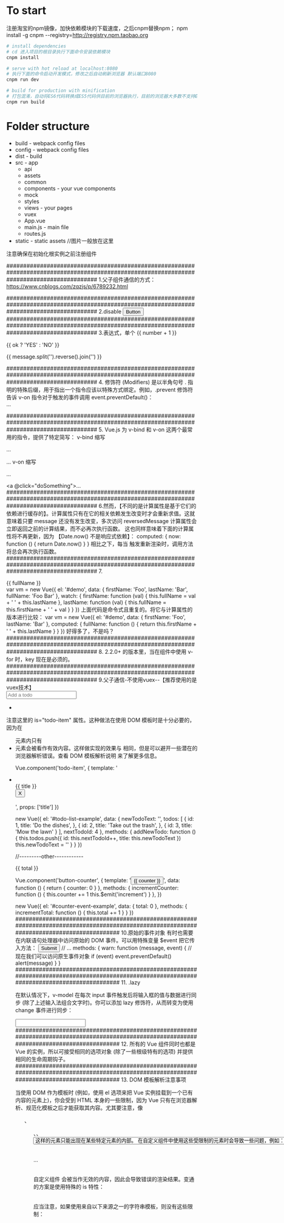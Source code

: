 
# To start
注册淘宝的npm镜像，加快依赖模块的下载速度，之后cnpm替换npm；
npm install -g cnpm --registry=http://registry.npm.taobao.org

``` bash
# install dependencies
# cd 进入项目的根目录执行下面命令安装依赖模块
cnpm install

# serve with hot reload at localhost:8080
# 执行下面的命令启动开发模式，修改之后自动刷新浏览器 默认端口8080
cnpm run dev

# build for production with minification
# 打包混淆，自动将ES6代码转换成ES5代码供目前的浏览器执行，目前的浏览器大多数不支持ES6
cnpm run build

```

# Folder structure
* build - webpack config files
* config - webpack config files
* dist - build
* src - app
    * api
    * assets
    * common
    * components - your vue components
    * mock
    * styles
    * views - your pages
    * vuex
    * App.vue
    * main.js - main file
    * routes.js
* static - static assets //图片一般放在这里



注意确保在初始化根实例之前注册组件


###########################################################################################################################################
1.父子组件通信的方式：https://www.cnblogs.com/zqzjs/p/6789232.html

###########################################################################################################################################
2.disable
<button v-bind:disabled="isButtonDisabled">Button</button>
###########################################################################################################################################
3.表达式，单个
{{ number + 1 }}

{{ ok ? 'YES' : 'NO' }}

{{ message.split('').reverse().join('') }}

<div v-bind:id="'list-' + id"></div>
###########################################################################################################################################
4.
修饰符 (Modifiers) 是以半角句号 . 指明的特殊后缀，用于指出一个指令应该以特殊方式绑定。例如，.prevent 修饰符告诉 v-on 指令对于触发的事件调用 event.preventDefault()：
<form v-on:submit.prevent="onSubmit">...</form>
###########################################################################################################################################
5.
Vue.js 为 v-bind 和 v-on 这两个最常用的指令，提供了特定简写：
v-bind 缩写

<!-- 完整语法 -->
<a v-bind:href="url">...</a>

<!-- 缩写 -->
<a :href="url">...</a>
v-on 缩写

<!-- 完整语法 -->
<a v-on:click="doSomething">...</a>

<!-- 缩写 -->
<a @click="doSomething">...</a>
###########################################################################################################################################
6.然而，【不同的是计算属性是基于它们的依赖进行缓存的】。计算属性只有在它的相关依赖发生改变时才会重新求值。这就意味着只要 message 还没有发生改变，多次访问 reversedMessage 计算属性会立即返回之前的计算结果，而不必再次执行函数。
  这也同样意味着下面的计算属性将不再更新，因为 【Date.now() 不是响应式依赖】：
  computed: {
    now: function () {
      return Date.now()
    }
  }
  相比之下，每当 触发重新渲染时，调用方法将总会再次执行函数。
###########################################################################################################################################
7.
<div id="demo">{{ fullName }}</div>
var vm = new Vue({
  el: '#demo',
  data: {
    firstName: 'Foo',
    lastName: 'Bar',
    fullName: 'Foo Bar'
  },
  watch: {
    firstName: function (val) {
      this.fullName = val + ' ' + this.lastName
    },
    lastName: function (val) {
      this.fullName = this.firstName + ' ' + val
    }
  }
})
上面代码是命令式且重复的。将它与计算属性的版本进行比较：
var vm = new Vue({
  el: '#demo',
  data: {
    firstName: 'Foo',
    lastName: 'Bar'
  },
  computed: {
    fullName: function () {
      return this.firstName + ' ' + this.lastName
    }
  }
})
好得多了，不是吗？
###########################################################################################################################################
8.
2.2.0+ 的版本里，当在组件中使用 v-for 时，key 现在是必须的。
###########################################################################################################################################
9.父子通信-不使用vuex--【推荐使用的是vuex技术】
<div id="todo-list-example">
  <input
    v-model="newTodoText"
    v-on:keyup.enter="addNewTodo"
    placeholder="Add a todo"
  >
  <ul>
    <li
      is="todo-item"
      v-for="(todo, index) in todos"
      v-bind:key="todo.id"
      v-bind:title="todo.title"
      v-on:remove="todos.splice(index, 1)"
    ></li>
  </ul>
</div>
注意这里的 is="todo-item" 属性。这种做法在使用 DOM 模板时是十分必要的，因为在 <ul> 元素内只有 <li> 元素会被看作有效内容。这样做实现的效果与 <todo-item> 相同，但是可以避开一些潜在的浏览器解析错误。查看 DOM 模板解析说明 来了解更多信息。

Vue.component('todo-item', {
  template: '\
    <li>\
      {{ title }}\
      <button v-on:click="$emit(\'remove\')">X</button>\
    </li>\
  ',
  props: ['title']
})

new Vue({
  el: '#todo-list-example',
  data: {
    newTodoText: '',
    todos: [
      {
        id: 1,
        title: 'Do the dishes',
      },
      {
        id: 2,
        title: 'Take out the trash',
      },
      {
        id: 3,
        title: 'Mow the lawn'
      }
    ],
    nextTodoId: 4
  },
  methods: {
    addNewTodo: function () {
      this.todos.push({
        id: this.nextTodoId++,
        title: this.newTodoText
      })
      this.newTodoText = ''
    }
  }
})

//---------other------------


<div id="counter-event-example">
  <p>{{ total }}</p>
  <button-counter v-on:increment="incrementTotal"></button-counter>
  <button-counter v-on:increment="incrementTotal"></button-counter>
</div>
Vue.component('button-counter', {
  template: '<button v-on:click="incrementCounter">{{ counter }}</button>',
  data: function () {
    return {
      counter: 0
    }
  },
  methods: {
    incrementCounter: function () {
      this.counter += 1
      this.$emit('increment')
    }
  },
})

new Vue({
  el: '#counter-event-example',
  data: {
    total: 0
  },
  methods: {
    incrementTotal: function () {
      this.total += 1
    }
  }
})
###########################################################################################################################################
10.原始的事件对象
有时也需要在内联语句处理器中访问原始的 DOM 事件。可以用特殊变量 $event 把它传入方法：
<button v-on:click="warn('Form cannot be submitted yet.', $event)">
  Submit
</button>
// ...
methods: {
  warn: function (message, event) {
    // 现在我们可以访问原生事件对象
    if (event) event.preventDefault()
    alert(message)
  }
}
###########################################################################################################################################
11.
.lazy

在默认情况下，v-model 在每次 input 事件触发后将输入框的值与数据进行同步 (除了上述输入法组合文字时)。你可以添加 lazy 修饰符，从而转变为使用 change 事件进行同步：
<!-- 在“change”时而非“input”时更新 -->
<input v-model.lazy="msg" >
###########################################################################################################################################
12.
所有的 Vue 组件同时也都是 Vue 的实例，所以可接受相同的选项对象 (除了一些根级特有的选项) 并提供相同的生命周期钩子。
###########################################################################################################################################
13.
DOM 模板解析注意事项

当使用 DOM 作为模板时 (例如，使用 el 选项来把 Vue 实例挂载到一个已有内容的元素上)，你会受到 HTML 本身的一些限制，因为 Vue 只有在浏览器解析、规范化模板之后才能获取其内容。尤其要注意，像 <ul>、<ol>、<table>、<select> 这样的元素里允许包含的元素有限制，而另一些像 <option> 这样的元素只能出现在某些特定元素的内部。
在自定义组件中使用这些受限制的元素时会导致一些问题，例如：
<table>
  <my-row>...</my-row>
</table>
自定义组件 <my-row> 会被当作无效的内容，因此会导致错误的渲染结果。变通的方案是使用特殊的 is 特性：
<table>
  <tr is="my-row"></tr>
</table>
应当注意，如果使用来自以下来源之一的字符串模板，则没有这些限制：
<script type="text/x-template">
JavaScript 内联模板字符串
.vue 组件
因此，请尽可能使用字符串模板。
###########################################################################################################################################
14.
动态 Prop

与绑定到任何普通的 HTML 特性相类似，我们可以用 v-bind 来动态地将 prop 绑定到父组件的数据。每当父组件的数据变化时，该变化也会传导给子组件：
<div>
  <input v-model="parentMsg">
  <br>
  <child v-bind:my-message="parentMsg"></child>
</div>
你也可以使用 v-bind 的缩写语法：
<child :my-message="parentMsg"></child>



字面量语法 vs 动态语法

初学者常犯的一个错误是使用字面量语法传递数值：
<!-- 传递了一个字符串 "1" -->
<comp some-prop="1"></comp>
因为它是一个字面量 prop，它的值是字符串 "1" 而不是一个数值。如果想传递一个真正的 JavaScript 数值，则需要使用 v-bind，从而让它的值被当作 JavaScript 表达式计算：
<!-- 传递真正的数值 -->
<comp v-bind:some-prop="1"></comp>


单向数据流

Prop 是单向绑定的：当父组件的属性变化时，将传导给子组件，但是反过来不会。这是为了防止子组件无意间修改了父组件的状态，来避免应用的数据流变得难以理解。
另外，每次父组件更新时，子组件的所有 prop 都会更新为最新值。这意味着你不应该在子组件内部改变 prop。如果你这么做了，Vue 会在控制台给出警告。
在两种情况下，我们很容易忍不住想去修改 prop 中数据：
Prop 作为初始值传入后，子组件想把它当作局部数据来用；
Prop 作为原始数据传入，由子组件处理成其它数据输出。
对这两种情况，正确的应对方式是：
定义一个局部变量，并用 prop 的值初始化它：
props: ['initialCounter'],
data: function () {
  return { counter: this.initialCounter }
}
定义一个计算属性，处理 prop 的值并返回：
props: ['size'],
computed: {
  normalizedSize: function () {
    return this.size.trim().toLowerCase()
  }
}
###########################################################################################################################################

15.具名插槽
https://cn.vuejs.org/v2/guide/components.html
导航菜单 el-menu 组件存在bug
				
注意此处是elementUI的一个bug,必须修改elementUI的el-menu 组件代码，才会菜单收缩之后可以在一次展开！！！！
				
修改59行和71行代码
				
		 leave(el) {
            if (!hasClass(el, 'el-menu--collapse')) {
              addClass(el, 'horizontal-collapse-transition');
              el.style.width = '230px';//---------------------修改原码第一处① 59
            } else {
              addClass(el, 'horizontal-collapse-transition');
              el.style.width = el.dataset.scrollWidth + 'px';
            }
          },

          afterLeave(el) {
            removeClass(el, 'horizontal-collapse-transition');
            if (hasClass(el, 'el-menu--collapse')) {
              el.style.width = el.dataset.scrollWidth + 'px';
            } else {
              el.style.width = '230px';//----------------------修改原码第二处② 71
            }
            el.style.overflow = el.dataset.oldOverflow;
          }

